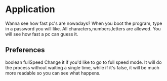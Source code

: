 # Application

Wanna see how fast pc's are nowadays? When you boot the program, type in a password you will like. All characters,numbers,letters are allowed. You will see how fast a pc can guess it.

## Preferences
boolean fullSpeed
Change it if you'd like to go to full speed mode. It will do the process without waiting a single time, while if it's false, it will be much more readable so you can see what happens.

